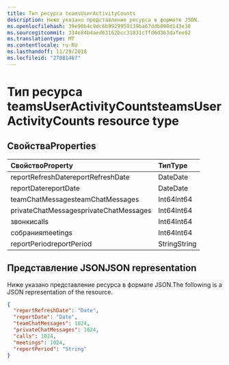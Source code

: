```yaml
---
title: Тип ресурса teamsUserActivityCounts
description: Ниже указано представление ресурса в формате JSON.
ms.openlocfilehash: 39e90b4c9dc6b9929959139ba67ddb090d143e38
ms.sourcegitcommit: 334e84b4aed63162bcc31831cffd6d363dafee02
ms.translationtype: MT
ms.contentlocale: ru-RU
ms.lasthandoff: 11/29/2018
ms.locfileid: "27081467"
---
```

# <a name="teamsuseractivitycounts-resource-type"></a><span data-ttu-id="45b6e-103">Тип ресурса teamsUserActivityCounts</span><span class="sxs-lookup"><span data-stu-id="45b6e-103">teamsUserActivityCounts resource type</span></span>

## <a name="properties"></a><span data-ttu-id="45b6e-104">Свойства</span><span class="sxs-lookup"><span data-stu-id="45b6e-104">Properties</span></span>

| <span data-ttu-id="45b6e-105">Свойство</span><span class="sxs-lookup"><span data-stu-id="45b6e-105">Property</span></span>            | <span data-ttu-id="45b6e-106">Тип</span><span class="sxs-lookup"><span data-stu-id="45b6e-106">Type</span></span>   |
| :------------------ | :----- |
| <span data-ttu-id="45b6e-107">reportRefreshDate</span><span class="sxs-lookup"><span data-stu-id="45b6e-107">reportRefreshDate</span></span>   | <span data-ttu-id="45b6e-108">Date</span><span class="sxs-lookup"><span data-stu-id="45b6e-108">Date</span></span>   |
| <span data-ttu-id="45b6e-109">reportDate</span><span class="sxs-lookup"><span data-stu-id="45b6e-109">reportDate</span></span>          | <span data-ttu-id="45b6e-110">Date</span><span class="sxs-lookup"><span data-stu-id="45b6e-110">Date</span></span>   |
| <span data-ttu-id="45b6e-111">teamChatMessages</span><span class="sxs-lookup"><span data-stu-id="45b6e-111">teamChatMessages</span></span>    | <span data-ttu-id="45b6e-112">Int64</span><span class="sxs-lookup"><span data-stu-id="45b6e-112">Int64</span></span>  |
| <span data-ttu-id="45b6e-113">privateChatMessages</span><span class="sxs-lookup"><span data-stu-id="45b6e-113">privateChatMessages</span></span> | <span data-ttu-id="45b6e-114">Int64</span><span class="sxs-lookup"><span data-stu-id="45b6e-114">Int64</span></span>  |
| <span data-ttu-id="45b6e-115">звонки</span><span class="sxs-lookup"><span data-stu-id="45b6e-115">calls</span></span>               | <span data-ttu-id="45b6e-116">Int64</span><span class="sxs-lookup"><span data-stu-id="45b6e-116">Int64</span></span>  |
| <span data-ttu-id="45b6e-117">собрания</span><span class="sxs-lookup"><span data-stu-id="45b6e-117">meetings</span></span>            | <span data-ttu-id="45b6e-118">Int64</span><span class="sxs-lookup"><span data-stu-id="45b6e-118">Int64</span></span>  |
| <span data-ttu-id="45b6e-119">reportPeriod</span><span class="sxs-lookup"><span data-stu-id="45b6e-119">reportPeriod</span></span>        | <span data-ttu-id="45b6e-120">String</span><span class="sxs-lookup"><span data-stu-id="45b6e-120">String</span></span> |


## <a name="json-representation"></a><span data-ttu-id="45b6e-121">Представление JSON</span><span class="sxs-lookup"><span data-stu-id="45b6e-121">JSON representation</span></span>

<span data-ttu-id="45b6e-122">Ниже указано представление ресурса в формате JSON.</span><span class="sxs-lookup"><span data-stu-id="45b6e-122">The following is a JSON representation of the resource.</span></span>

<!-- {
  "blockType": "resource",
  "@odata.type": "microsoft.graph.teamsUserActivityCounts"
} -->

```json
{
  "reportRefreshDate": "Date", 
  "reportDate": "Date", 
  "teamChatMessages": 1024, 
  "privateChatMessages": 1024, 
  "calls": 1024, 
  "meetings": 1024, 
  "reportPeriod": "String"
}
```
